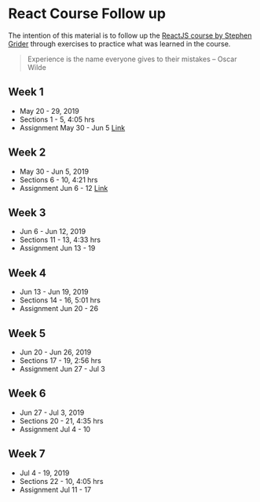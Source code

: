 # React Course Follow up

The intention of this material is to follow up the [ReactJS course by Stephen Grider](https://www.udemy.com/react-redux/) through exercises to practice what was learned in the course.

> Experience is the name everyone gives to their mistakes – Oscar Wilde

## Week 1
* May 20 - 29, 2019
* Sections 1 - 5, 4:05 hrs
* Assignment May 30 - Jun 5 [Link](./assignment-1)

## Week 2
* May 30 - Jun 5, 2019
* Sections 6 - 10, 4:21 hrs
* Assignment Jun 6 - 12 [Link](./assignment-2)

## Week 3
* Jun 6 - Jun 12, 2019
* Sections 11 - 13, 4:33 hrs
* Assignment Jun 13 - 19

## Week 4
* Jun 13 - Jun 19, 2019
* Sections 14 - 16, 5:01 hrs
* Assignment Jun 20 - 26

## Week 5
* Jun 20 - Jun 26, 2019
* Sections 17 - 19, 2:56 hrs
* Assignment Jun 27 - Jul 3

## Week 6
* Jun 27 - Jul 3, 2019
* Sections 20 - 21, 4:35 hrs
* Assignment Jul 4 - 10

## Week 7
* Jul 4 - 19, 2019
* Sections 22 - 10, 4:05 hrs
* Assignment Jul 11 - 17
